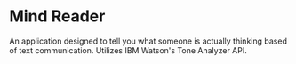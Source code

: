 # Mind Reader
An application designed to tell you what someone is actually thinking based of text communication.
Utilizes IBM Watson's Tone Analyzer API.